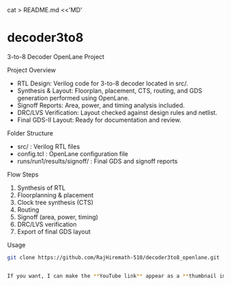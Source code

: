 cat > README.md <<'MD'
# decoder3to8
3-to-8 Decoder OpenLane Project

Project Overview
- RTL Design: Verilog code for 3-to-8 decoder located in src/.
- Synthesis & Layout: Floorplan, placement, CTS, routing, and GDS generation performed using OpenLane.
- Signoff Reports: Area, power, and timing analysis included.
- DRC/LVS Verification: Layout checked against design rules and netlist.
- Final GDS-II Layout: Ready for documentation and review.

Folder Structure
- src/ : Verilog RTL files
- config.tcl : OpenLane configuration file
- runs/run1/results/signoff/ : Final GDS and signoff reports

Flow Steps
1) Synthesis of RTL
2) Floorplanning & placement
3) Clock tree synthesis (CTS)
4) Routing
5) Signoff (area, power, timing)
6) DRC/LVS verification
7) Export of final GDS layout

Usage
```bash
git clone https://github.com/RajHiremath-510/decoder3to8_openlane.git


If you want, I can make the **YouTube link** appear as a **thumbnail image** in the README so it looks more visually appealing when viewed on GitHub. That will make it stand out.



